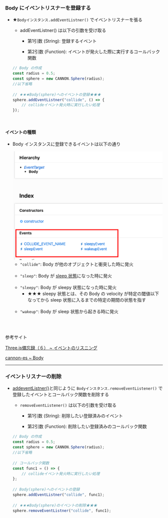 ### Body にイベントリスナーを登録する

- ★`Bodyインスタンス.addEventListner()` でイベントリスナーを張る

    - addEventListner() は以下の引数を受け取る

        - 第1引数 (String): 登録するイベント

        - 第2引数 (Function): イベントが発火した際に実行するコールバック関数

    ```js
    // Body の作成
    const radius = 0.5;
    const sphere = new CANNON.Sphere(radius);
    //以下省略

    // ★★★Body(sphere)へのイベントの登録★★★
    sphere.addEventListner("collide", () => {
        // collideイベント発火時に実行したい処理
    });
    ```

<br>

#### イベントの種類

- Body インスタンスに登録できるイベントは以下の通り

    <img src="./img/Cannon-ES-Events_1.png" />

    <br>

    - `"collide"`: Body が他のオブジェクトと衝突した時に発火

    <br>

    - `"sleep"`: Body が [sleep 状態](./パフォーマンス向上の方法.md)になった時に発火

    <br>

    - `"sleepy"`: Body が sleepy 状態になった時に発火
        - ★★★ sleepy 状態とは、その Body の velocity が特定の閾値以下なってから sleep 状態に入るまでの特定の期間の状態を指す

    <br>

    - `"wakeup"`: Body が sleep 状態から起きる時に発火

<br>
<br>

参考サイト

[Three.js備忘録（６） ~ イベントのリスニング](https://koro-koro.com/threejs-no6/#chapter-5)

[cannon-es ~ Body](https://pmndrs.github.io/cannon-es/docs/classes/Body.html)

---

### イベントリスナーの削除

- [addeventListner()](#body-にイベントリスナーを登録する)と同じように `Bodyインスタンス.removeEventListener()` で登録したイベントとコールバック関数を削除する

    - `removeEventListener()` は以下の引数を受け取る

        - 第1引数 (String): 削除したい登録済みのイベント

        - 第2引数 (Function): 削除したい登録済みのコールバック関数

    ```js
    // Body の作成
    const radius = 0.5;
    const sphere = new CANNON.Sphere(radius);
    //以下省略

    // コールバック関数
    const func1 = () => {
        // collideイベント発火時に実行したい処理
    };

    // Body(sphere)へのイベントの登録
    sphere.addEventListner("collide", func1);

    // ★★★Body(sphere)のイベントの削除★★★
    sphere.removeEventListner("collide", func1);
    ```

